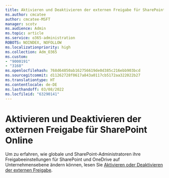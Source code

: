 ```yaml
---
title: Aktivieren und Deaktivieren der externen Freigabe für SharePoint Online
ms.author: cmcatee
author: cmcatee-MSFT
manager: scotv
ms.audience: Admin
ms.topic: article
ms.service: o365-administration
ROBOTS: NOINDEX, NOFOLLOW
ms.localizationpriority: high
ms.collection: Adm_O365
ms.custom:
- "9000191"
- "3168"
ms.openlocfilehash: 768d64850ab162756619de0d385c216ebb903bcd
ms.sourcegitcommit: d11262728f0617a843a0117cb5172aa322022b27
ms.translationtype: HT
ms.contentlocale: de-DE
ms.lasthandoff: 03/08/2022
ms.locfileid: "63290141"
---
```

# <a name="turn-external-sharing-on-or-off-for-sharepoint-online"></a>Aktivieren und Deaktivieren der externen Freigabe für SharePoint Online

Um zu erfahren, wie globale und SharePoint-Administratoren ihre Freigabeeinstellungen für SharePoint und OneDrive auf Unternehmensebene ändern können, lesen Sie [Aktivieren oder Deaktivieren der externen Freigabe](https://docs.microsoft.com/sharepoint/turn-external-sharing-on-or-off).
